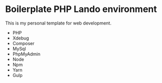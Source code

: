# Boilerplate PHP Lando environment

This is my personal template for web development.

- PHP
- Xdebug
- Composer
- MySql
- PhpMyAdmin
- Node
- Npm
- Yarn
- Gulp